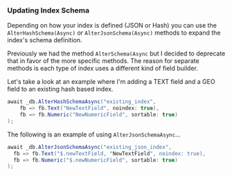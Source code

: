 ### Updating Index Schema

Depending on how your index is defined (JSON or Hash) you can use the `AlterHashSchema(Async)` or `AlterJsonSchema(Async)` methods to expand the index's schema definition.

Previously we had the method `AlterSchema(Async` but I decided to deprecate that in favor of the more specific methods. The reason for separate methods is each type of index uses a different kind of field builder. 

Let's take a look at an example where I'm adding a TEXT field and a GEO field to an existing hash based index.

```csharp
await _db.AlterHashSchemaAsync("existing_index", 
    fb => fb.Text("NewTextField", noindex: true), 
    fb => fb.Numeric("NewNumericField", sortable: true)
);
```

The following is an example of using `AlterJsonSchemaAsync`...

```csharp
await _db.AlterJsonSchemaAsync("existing_json_index",
  fb => fb.Text("$.newTextField, "NewTextField", noindex: true),
  fb => fb.Numeric("$.newNumericField", sortable: true)
);
```